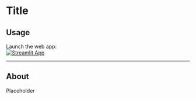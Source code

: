 # Title

## Usage
Launch the web app:  
[![Streamlit App](https://static.streamlit.io/badges/streamlit_badge_black_white.svg)](link)

---

## About

Placeholder
